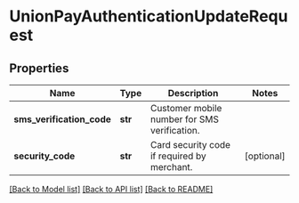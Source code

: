 # UnionPayAuthenticationUpdateRequest

## Properties
Name | Type | Description | Notes
------------ | ------------- | ------------- | -------------
**sms_verification_code** | **str** | Customer mobile number for SMS verification. | 
**security_code** | **str** | Card security code if required by merchant. | [optional] 

[[Back to Model list]](../README.md#documentation-for-models) [[Back to API list]](../README.md#documentation-for-api-endpoints) [[Back to README]](../README.md)


